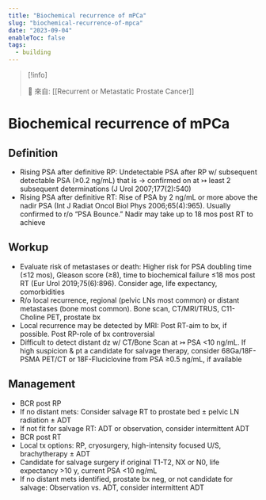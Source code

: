```yaml
---
title: "Biochemical recurrence of mPCa"
slug: "biochemical-recurrence-of-mpca"
date: "2023-09-04"
enableToc: false
tags:
  - building
---
```


> [!info]
>
> 🌱 來自: [[Recurrent or Metastatic Prostate Cancer]]

# Biochemical recurrence of mPCa

## Definition

- Rising PSA after definitive RP: Undetectable PSA after RP w/ subsequent detectable PSA (≥0.2 ng/mL) that is → confirmed on at ↣ least 2 subsequent determinations (J Urol 2007;177(2):540)
- Rising PSA after definitive RT: Rise of PSA by 2 ng/mL or more above the nadir PSA (Int J Radiat Oncol Biol Phys 2006;65(4):965). Usually confirmed to r/o “PSA Bounce.” Nadir may take up to 18 mos post RT to achieve

## Workup

- Evaluate risk of metastases or death: Higher risk for PSA doubling time (≤12 mos), Gleason score (≥8), time to biochemical failure ≤18 mos post RT (Eur Urol 2019;75(6):896). Consider age, life expectancy, comorbidities
- R/o local recurrence, regional (pelvic LNs most common) or distant metastases (bone most common). Bone scan, CT/MRI/TRUS, C11-Choline PET, prostate bx
- Local recurrence may be detected by MRI: Post RT-aim to bx, if possible. Post RP-role of bx controversial
- Difficult to detect distant dz w/ CT/Bone Scan at ↣ PSA <10 ng/mL. If high suspicion & pt a candidate for salvage therapy, consider 68Ga/18F-PSMA PET/CT or 18F-Fluciclovine from PSA ≥0.5 ng/mL, if available

## Management

- BCR post RP
- If no distant mets: Consider salvage RT to prostate bed ± pelvic LN radiation ± ADT
- If not fit for salvage RT: ADT or observation, consider intermittent ADT
- BCR post RT
- Local tx options: RP, cryosurgery, high-intensity focused U/S, brachytherapy ± ADT
- Candidate for salvage surgery if original T1-T2, NX or N0, life expectancy >10 y, current PSA <10 ng/mL
- If no distant mets identified, prostate bx neg, or not candidate for salvage: Observation vs. ADT, consider intermittent ADT

